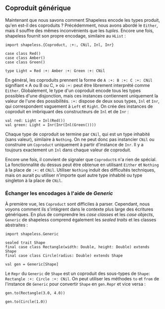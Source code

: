 ## Coproduit générique

Maintenant que nous savons comment Shapeless encode les types produit,
qu'en est-il des coproduits ?
Précédemment, nous avons abordé le `Either`, mais il souffre
des mêmes inconvénients que les *tuples*.
Encore une fois, shapeless fournit son propre encodage, similaire au `HList` :

```tut:book:silent
import shapeless.{Coproduct, :+:, CNil, Inl, Inr}

case class Red()
case class Amber()
case class Green()

type Light = Red :+: Amber :+: Green :+: CNil
```

En général, les coproduits prennent la forme de
`A :+: B :+: C :+: CNil` signifiant « A ou B ou C, »
où `:+:` peut être librement interprété comme `Either`.
Globalement, le type d'un coproduit encode tous les types
possibles d'une disjonction, mais ces instances contiennent
uniquement la valeur de l'une des possibilités.
`:+:` dispose de deux sous types, `Inl` et `Inr`,
qui correspondent vaguement à `Left` et `Right`.
On crée des instances de coproduit en
imbriquant des constructeurs de `Inl` et de `Inr` :

```tut:book
val red: Light = Inl(Red())
val green: Light = Inr(Inr(Inl(Green())))
```
Chaque type de coproduit se termine par  `CNil`,
qui est un type inhabité (sans valeur), similaire à `Nothing`.
On ne peut donc pas instancier `CNil` ou construire un `Coproduct` uniquement
à partir d'instance de `Inr`.
Il y a toujours exactement un `Inl` dans chaque valeur de coproduit.

Encore une fois, il convient de signaler que `Coproduct`s n'a rien de spécial.
La fonctionnalité du dessus peut être obtenue en utilisant `Either` et `Nothing`
à la place de `:+:` et `CNil`.
Utiliser `Nothing` induit des difficultés techniques,
mais on aurait pu utiliser
n'importe quel autre type inhabité ou type singleton à la place de `CNil`.

### Échanger les encodages à l'aide de *Generic*

À première vue, les `Coproduct` sont difficiles à parser.
Cependant, nous voyons comment ils s'intègrent dans le contexte
plus large des écritures génériques.
En plus de comprendre les *case classes* et les *case objects*,
`Generic` de shapeless comprend également les *sealed traits* et les
classes abstraites :

```tut:book:silent
import shapeless.Generic

sealed trait Shape
final case class Rectangle(width: Double, height: Double) extends Shape
final case class Circle(radius: Double) extends Shape
```

```tut:book
val gen = Generic[Shape]
```

Le `Repr` du `Generic` de `Shape` est un coproduit
des sous-types de `Shape`: `Rectangle :+: Circle :+: CNil`.
On peut utiliser les méthodes `to` et `from` de l'instance de `Generic`
pour convertir `Shape` en `gen.Repr` et vice versa :

```tut:book
gen.to(Rectangle(3.0, 4.0))

gen.to(Circle(1.0))
```
